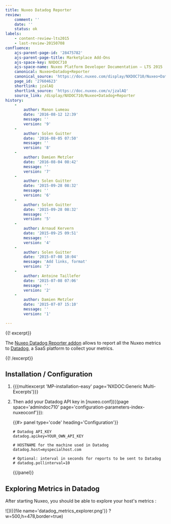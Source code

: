 ```yaml
---
title: Nuxeo Datadog Reporter
review:
    comment: ''
    date: ''
    status: ok
labels:
    - content-review-lts2015
    - last-review-20150708
confluence:
    ajs-parent-page-id: '28475782'
    ajs-parent-page-title: Marketplace Add-Ons
    ajs-space-key: NXDOC710
    ajs-space-name: Nuxeo Platform Developer Documentation — LTS 2015
    canonical: Nuxeo+Datadog+Reporter
    canonical_source: 'https://doc.nuxeo.com/display/NXDOC710/Nuxeo+Datadog+Reporter'
    page_id: '27604623'
    shortlink: jzalAQ
    shortlink_source: 'https://doc.nuxeo.com/x/jzalAQ'
    source_link: /display/NXDOC710/Nuxeo+Datadog+Reporter
history:
    - 
        author: Manon Lumeau
        date: '2016-08-12 12:39'
        message: ''
        version: '9'
    - 
        author: Solen Guitter
        date: '2016-08-05 07:50'
        message: ''
        version: '8'
    - 
        author: Damien Metzler
        date: '2016-08-04 08:42'
        message: ''
        version: '7'
    - 
        author: Solen Guitter
        date: '2015-09-28 08:32'
        message: ''
        version: '6'
    - 
        author: Solen Guitter
        date: '2015-09-28 08:32'
        message: ''
        version: '5'
    - 
        author: Arnaud Kervern
        date: '2015-09-25 09:51'
        message: ''
        version: '4'
    - 
        author: Solen Guitter
        date: '2015-07-08 10:04'
        message: 'Add links, format'
        version: '3'
    - 
        author: Antoine Taillefer
        date: '2015-07-08 07:06'
        message: ''
        version: '2'
    - 
        author: Damien Metzler
        date: '2015-07-07 15:10'
        message: ''
        version: '1'

---
```

{{! excerpt}}

The [Nuxeo Datadog Reporter addon](https://connect.nuxeo.com/nuxeo/site/marketplace/package/nuxeo-datadog-reporter) allows to report all the Nuxeo metrics to [Datadog](https://www.datadoghq.com/), a SaaS platform to collect your metrics.

{{! /excerpt}}

## Installation / Configuration

1.  {{{multiexcerpt 'MP-installation-easy' page='NXDOC:Generic Multi-Excerpts'}}}
2.  Then add your Datadog API key in [nuxeo.conf]({{page space='admindoc710' page='configuration-parameters-index-nuxeoconf'}}):

    {{#> panel type='code' heading='Configuration'}}

    ```text
    # Datadog API_KEY
    datadog.apikey=YOUR_OWN_API_KEY

    # HOSTNAME for the machine used in Datadog
    datadog.host=myspecialhost.com

    # Optional: interval in seconds for reports to be sent to Datadog
    # datadog.pollinterval=10
    ```

    {{/panel}}

## Exploring Metrics in Datadog

After starting Nuxeo, you should be able to explore your host's metrics :

![]({{file name='datadog_metrics_explorer.png'}} ?w=500,h=478,border=true)